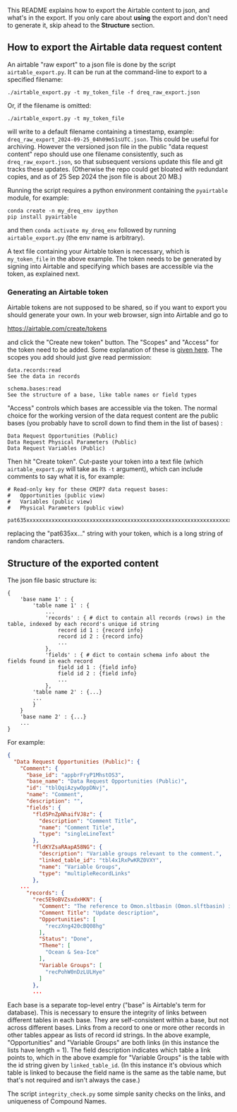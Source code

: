 This README explains how to export the Airtable content to json, and what's in the export.
If you only care about **using** the export and don't need to generate it, skip ahead to the **Structure** section.

## How to export the Airtable data request content

An airtable "raw export" to a json file is done by the script `airtable_export.py`.
It can be run at the command-line to export to a specified filename:
```
./airtable_export.py -t my_token_file -f dreq_raw_export.json
```
Or, if the filename is omitted:
```
./airtable_export.py -t my_token_file
```
will write to a default filename containing a timestamp, example: `dreq_raw_export_2024-09-25_04h09m51sUTC.json`. 
This could be useful for archiving.
However the versioned json file in the public "data request content" repo should use one filename consistently, such as `dreq_raw_export.json`, so that subsequent versions update this file and git tracks these updates.
(Otherwise the repo could get bloated with redundant copies, and as of 25 Sep 2024 the json file is about 20 MB.)

Running the script requires a python environment containing the `pyairtable` module, for example:
```
conda create -n my_dreq_env ipython
pip install pyairtable
```
and then `conda activate my_dreq_env` followed by running `airtable_export.py` (the env name is arbitrary).

A text file containing your Airtable token is necessary, which is `my_token_file` in the above example.
The token needs to be generated by signing into Airtable and specifying which bases are accessible via the token, as explained next.


### Generating an Airtable token

Airtable tokens are not supposed to be shared, so if you want to export you should generate your own.
In your web browser, sign into Airtable and go to

https://airtable.com/create/tokens

and click the "Create new token" button.
The "Scopes" and "Access" for the token need to be added.
Some explanation of these is [given here](https://airtable.com/developers/web/api/scopes).
The scopes you add should just give read permission:
```
data.records:read
See the data in records

schema.bases:read
See the structure of a base, like table names or field types
```
"Access" controls which bases are accessible via the token.
The normal choice for the working version of the data request content are the public bases (you probably have to scroll down to find them in the list of bases)
:
```
Data Request Opportunities (Public)
Data Request Physical Parameters (Public)
Data Request Variables (Public)
```
Then hit "Create token". 
Cut-paste your token into a text file (which `airtable_export.py` will take as its `-t` argument), which can include comments to say what it is, for example:
```
# Read-only key for these CMIP7 data request bases: 
#   Opportunities (public view)
#   Variables (public view)
#   Physical Parameters (public view)

pat635xxxxxxxxxxxxxxxxxxxxxxxxxxxxxxxxxxxxxxxxxxxxxxxxxxxxxxxxxxxxxxxxxxxxxxxxxxxx
```
replacing the "pat635xx..." string with your token,  which is a long string of random characters.


## Structure of the exported content

The json file basic structure is:
```
{
    'base name 1' : {
        'table name 1' : {
            ...
            'records' : { # dict to contain all records (rows) in the table, indexed by each record's unique id string
                record id 1 : {record info}
                record id 2 : {record info}
                ...
            },
            'fields' : { # dict to contain schema info about the fields found in each record
                field id 1 : {field info}
                field id 2 : {field info}
                ...
            },
        'table name 2' : {...}
        ...
        }
    }
    'base name 2' : {...}
    ...
}
```
For example:
```json
{
  "Data Request Opportunities (Public)": {
    "Comment": {
      "base_id": "appbrFryP1MhstOS3",
      "base_name": "Data Request Opportunities (Public)",
      "id": "tblQqiAzywOppDNvj",
      "name": "Comment",      
      "description": "",
      "fields": {
        "fld5PnZpNhaifVJ8z": {
          "description": "Comment Title",
          "name": "Comment Title",
          "type": "singleLineText"
        },
        "fldKYZsaRAapA58NG": {
          "description": "Variable groups relevant to the comment.",
          "linked_table_id": "tbl4x1RxPwKRZ0VXY",
          "name": "Variable Groups",
          "type": "multipleRecordLinks"
        }, 
    ... 
      "records": {
        "rec5E9oBVZsxdxHKN": {
          "Comment": "The reference to Omon.sltbasin (Omon.slftbasin) is wrong and must be changed to Omon.sltbasin.\n",
          "Comment Title": "Update description",
          "Opportunities": [
            "reczXng420cBQ08hg"
          ],
          "Status": "Done",
          "Theme": [
            "Ocean & Sea-Ice"
          ],
          "Variable Groups": [
            "recPohW0nDzLULHye"
          ]
        },
        ...
```

Each base is a separate top-level entry ("base" is Airtable's term for database).
This is necessary to ensure the integrity of links between different tables in each base.
They are self-consistent within a base, but not across different bases.
Links from a record to one or more other records in other tables appear as lists of record id strings.
In the above example, "Opportunities" and "Variable Groups" are both links (in this instance the lists have length = 1).
The field description indicates which table a link points to, which in the above example for "Variable Groups" is the table with the id string given by `linked_table_id`.
(In this instance it's obvious which table is linked to because the field name is the same as the table name, but that's not required and isn't always the case.)

The script `integrity_check.py` some simple sanity checks on the links, and uniqueness of Compound Names.


